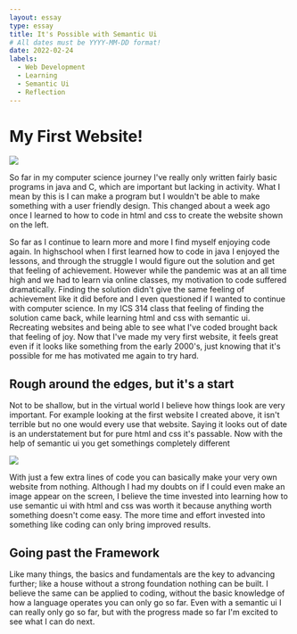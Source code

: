 ```yaml
---
layout: essay
type: essay
title: It's Possible with Semantic Ui
# All dates must be YYYY-MM-DD format!
date: 2022-02-24
labels:
  - Web Development
  - Learning
  - Semantic Ui
  - Reflection
---
```


# My First Website!

<img class="ui large left floated image" src="https://cdn.discordapp.com/attachments/705556669534306324/946618655389659136/unknown.png">

So far in my computer science journey I've really only written fairly basic programs in java and C, which are important but lacking in activity. What I mean by this is I can make a program but I wouldn't be able to make something with a user friendly design. This changed about a week ago once I learned to how to code in html and css to create the website shown on the left.

So far as I continue to learn more and more I find myself enjoying code again. In highschool when I first learned how to code in java I enjoyed the lessons, and through the struggle I would figure out the solution and get that feeling of achievement. However while the pandemic was at an all time high and we had to learn via online classes, my motivation to code suffered dramatically. Finding the solution didn't give the same feeling of achievement like it did before and I even questioned if I wanted to continue with computer science. In my ICS 314 class that feeling of finding the solution came back, while learning html and css with semantic ui. Recreating websites and being able to see what I've coded brought back that feeling of joy. Now that I've made my very first website, it feels great even if it looks like something from the early 2000's, just knowing that it's possible for me has motivated me again to try hard.

## Rough around the edges, but it's a start

Not to be shallow, but in the virtual world I believe how things look are very important. For example looking at the first website I created above, it isn't terrible but no one would every use that website. Saying it looks out of date is an understatement but for pure html and css it's passable. Now with the help of semantic ui you get somethings completely different

<img class="ui huge image" src="https://cdn.discordapp.com/attachments/705556669534306324/946618815758860288/unknown.png">

With just a few extra lines of code you can basically make your very own website from nothing. Although I had my doubts on if I could even make an image appear on the screen, I believe the time invested into learning how to use semantic ui with html and css was worth it because anything worth something doesn't come easy. The more time and effort invested into something like coding can only bring improved results.

## Going past the Framework

Like many things, the basics and fundamentals are the key to advancing further; like a house without a strong foundation nothing can be built. I believe the same can be applied to coding, without the basic knowledge of how a language operates you can only go so far. Even with a semantic ui I can really only go so far, but with the progress made so far I'm excited to see what I can do next.
